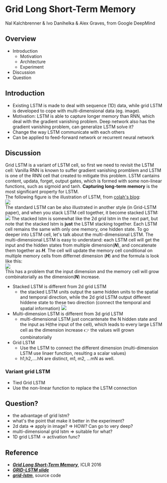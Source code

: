 # Grid Long Short-Term Memory
Nal Kalchbrenner & Ivo Danihelka & Alex Graves, from Google DeepMind

## Overview
- Introduction
  - Motivation
  - Architecture
  - Experiment
- Discussion
- Question

## Introduction
- Existing LSTM is made to deal with sequence (1D) data, while grid LSTM is developed to cope with multi-dimensional data (eg. image).
- Motivation: LSTM is able to capture longer memory than RNN, which deal with the gradient vanishing problem. Deep network also has the gradient vanishing problem, can generalize LSTM solve it?
- Change the way LSTM communicate with each others
- Can be applied to feed-forward network or recurrent neural network

## Discussion
Grid LSTM is a variant of LSTM cell, so first we need to revisit the LSTM cell:
Vanilla RNN is known to suffer gradient vanishing promblem and LSTM is one of the RNN cell that created to mitigate this problem. LSTM cantains content, updata, forget, output gates, which is formed with some non-linear functions, such as sigmoid and tanh. **Capturing long-term memory** is the most significant property for LSTM.   
The following figure is the illustration of LSTM, from [colah's blog](http://colah.github.io/posts/2015-08-Understanding-LSTMs/):   
![](https://github.com/andrewliao11/homework1/blob/master/lstm.png?raw=true)   
The standard LSTM can be also illustrated in another style (in Grid-LSTM paper), and when you stack LSTM cell together, it become stacked LSTM:   
![](https://github.com/andrewliao11/homework1/blob/master/stacked-lstm.png?raw=true)
The stacked lstm is somewhat like the 2d grid lstm in the next part, but note that the stacked lstm is **just** the LSTM stacking together. Each LSTM cell remains the same with only one memory, one hidden state.
To go deeper into LSTM cell, let's talk about the multi-dimensional LSTM. The multi-dimensional LSTM is easy to understand: each LSTM cell will get the input and the hidden states from multiple dimension(***N***), and concatenate them together as ***H***. The cell will update the memory cell conditional on multiple memory cells from differnet dimension (***H***) and the formula is look like this:   
![](https://github.com/andrewliao11/homework1/blob/master/multi-dimensional.png?raw=true)   
This has a problem that the input dimension and the memory cell will grow combinatorially as the dimension(***N***) increase.

- Stacked LSTM is different from 2d grid LSTM
  - the stacked LSTM units output the same hidden units to the spatial and temporal direction, while the 2d grid LSTM output different hiddene state to these two direction (connect the temporal and spatial information)
![](https://github.com/andrewliao11/homework1/blob/master/compare.png?raw=true)
- Multi-dimension LSTM is different from 3d grid LSTM
  - multi-dimensional LSTM just concantenate the N hidden state and the input as H(the input of the cell), which leads to every large LSTM cell as the dimension increase :point_right: the values will grown combinatorially  
- Grid LSTM
  - Use the LSTM to connect the different dimension (multi-dimension LSTM use linaer function, resulting a scalar values)
  - h1,h2,....hN are distinct, m1, m2, ...mN as well.
### Variant grid LSTM
- Tied Grid LSTM
- Use the non-linear function to replace the LSTM connection

## Question?
-  the advantage of grid lstm?
-  what's the point that make it better in the experiment?
-  2d data => apply in image? => HOW? Can go to very deep?
-  multi-dimensional grid lstm => suitable for what?
- 1D grid LSTM -> activation func?

## Reference
- ***[Grid Long Short-Term Memory](https://arxiv.org/abs/1507.01526)***, ICLR 2016
- ***[GRID-LSTM slide](http://futureai.media.mit.edu/wp-content/uploads/sites/40/2015/09/GRID-LSTM.pptx_.pdf)***
- ***[grid-lstm](https://github.com/coreylynch/grid-lstm)***, source code
